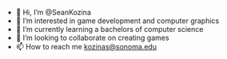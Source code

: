 - 👋 Hi, I’m @SeanKozina
- 👀 I’m interested in game development and computer graphics
- 🌱 I’m currently learning a bachelors of computer science
- 💞️ I’m looking to collaborate on creating games
- 📫 How to reach me kozinas@sonoma.edu

<!---
SeanKozina/SeanKozina is a ✨ special ✨ repository because its `README.md` (this file) appears on your GitHub profile.
You can click the Preview link to take a look at your changes.
--->
